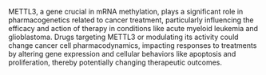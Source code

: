 METTL3, a gene crucial in mRNA methylation, plays a significant role in pharmacogenetics related to cancer treatment, particularly influencing the efficacy and action of therapy in conditions like acute myeloid leukemia and glioblastoma. Drugs targeting METTL3 or modulating its activity could change cancer cell pharmacodynamics, impacting responses to treatments by altering gene expression and cellular behaviors like apoptosis and proliferation, thereby potentially changing therapeutic outcomes.